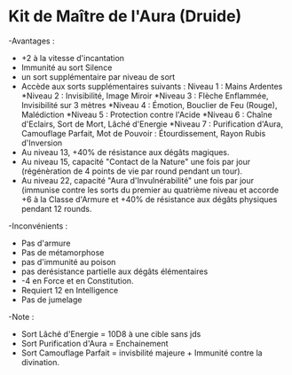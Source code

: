 # Kit de Maître de l'Aura (Druide)

-Avantages :
- +2 à la vitesse d'incantation
- Immunité au sort Silence
- un sort supplémentaire par niveau de sort
- Accède aux sorts supplémentaires suivants :
Niveau 1 : Mains Ardentes
*Niveau 2 : Invisibilité, Image Miroir
*Niveau 3 : Flèche Enflammée, Invisibilité sur 3 mètres
*Niveau 4 : Émotion, Bouclier de Feu (Rouge), Malédiction
*Niveau 5 : Protection contre l'Acide
*Niveau 6 : Chaîne d'Eclairs, Sort de Mort, Lâché d'Energie
*Niveau 7 : Purification d'Aura, Camouflage Parfait, Mot de Pouvoir : Étourdissement, Rayon Rubis d'Inversion
- Au niveau 13, +40% de résistance aux dégâts magiques.
- Au niveau 15, capacité "Contact de la Nature" une fois par jour (régénèration de 4 points de vie par round pendant un tour).
- Au niveau 22, capacité "Aura d'Invulnérabilité" une fois par jour (immunise contre les sorts du premier au quatrième niveau et accorde +6 à la Classe d'Armure et +40% de résistance aux dégâts physiques pendant 12 rounds.

-Inconvénients :

- Pas d'armure
- Pas de métamorphose
- pas d'immunité au poison
- pas derésistance partielle aux dégâts élémentaires
- -4 en Force et en Constitution.
- Requiert 12 en Intelligence
- Pas de jumelage

-Note :
- Sort Lâché d'Energie = 10D8 à une cible sans jds
- Sort Purification d'Aura = Enchainement
- Sort Camouflage Parfait = invisbilité majeure + Immunité contre la divination.
